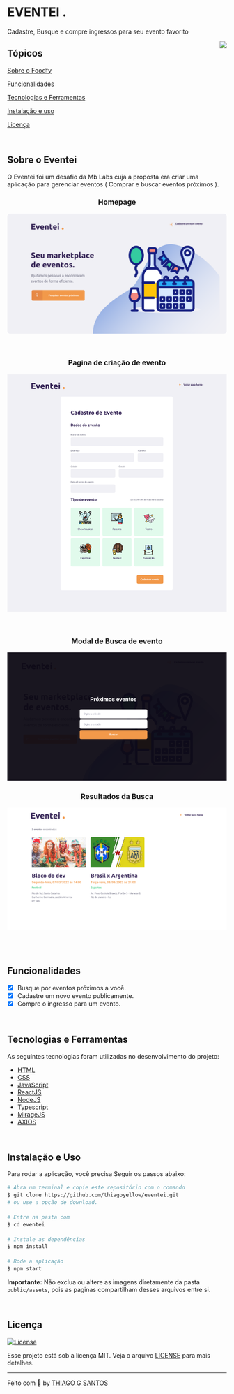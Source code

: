 # EVENTEI .

<p>Cadastre, Busque e compre ingressos para seu evento favorito</p>

</p>

<img align="right" src=".github/chef.png?raw=true" height="240">

## Tópicos 

[Sobre o Foodfy](#sobre-o-eventei)

[Funcionalidades](#funcionalidades)

[Tecnologias e Ferramentas](#tecnologias-e-ferramentas)

[Instalação e uso](#instalação-e-uso)

[Licença](#licença)

<br>

## Sobre o Eventei

O Eventei foi um desafio da Mb Labs cuja a proposta era criar uma aplicação para gerenciar eventos ( Comprar e buscar eventos próximos ).

<h3 align="center">Homepage</h3>
<p align="center">
  <img src=".github/Homepage.png" alt="página principal">
</p>

<br>


<h3 align="center">Pagina de criação de evento</h3>
<p align="center">
  <img src=".github/CadastroEvento.png" alt="página cadastro">
</p>

<br>

<h3 align="center">Modal de Busca de evento</h3>
<p align="center">
  <img src=".github/Modal.png" alt="modal">
</p>

<h3 align="center">Resultados da Busca</h3>
<p align="center">
  <img src=".github/ListaEventos.png" alt="resultados">
</p>

<br>

<br>

## Funcionalidades

- [X] Busque por eventos próximos a você.
- [X] Cadastre um novo evento publicamente.
- [X] Compre o ingresso para um evento.

<br>

## Tecnologias e Ferramentas

As seguintes tecnologias foram utilizadas no desenvolvimento do projeto:

- [HTML](https://devdocs.io/html/)
- [CSS](https://devdocs.io/css/)
- [JavaScript](https://devdocs.io/javascript/)
- [ReactJS](https://pt-br.reactjs.org/)
- [NodeJS](https://nodejs.org/en/)
- [Typescript](https://www.typescriptlang.org/)
- [MirageJS](https://miragejs.com/)
- [AXIOS](https://axios-http.com/ptbr/docs/intro)

<br>

## Instalação e Uso

Para rodar a aplicação, você precisa Seguir os passos abaixo:

```bash
# Abra um terminal e copie este repositório com o comando
$ git clone https://github.com/thiagoyellow/eventei.git
# ou use a opção de download.

# Entre na pasta com 
$ cd eventei

# Instale as dependências
$ npm install

# Rode a aplicação
$ npm start
```

**Importante:** Não exclua ou altere as imagens diretamente da pasta `public/assets`, pois as paginas compartilham desses arquivos entre si. 


<br>

## Licença
<a href="https://opensource.org/licenses/MIT">
    <img alt="License" src="https://img.shields.io/badge/license-MIT-6558C3?style=flat-square">
</a>

<br>

Esse projeto está sob a licença MIT. Veja o arquivo [LICENSE](/LICENSE) para mais detalhes.

---

Feito com :purple_heart: by [THIAGO G SANTOS](https://github.com/thiagoyellow/)